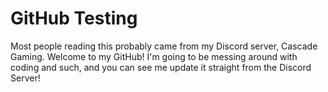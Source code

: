 # GitHub Testing
Most people reading this probably came from my Discord server, Cascade Gaming.
Welcome to my GitHub! I'm going to be messing around with coding and such, and you can see me update it straight from the Discord Server!
